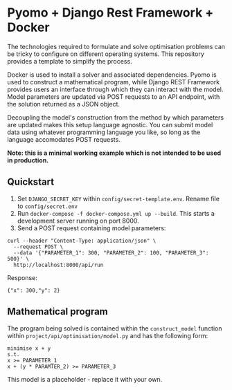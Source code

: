# Pyomo + Django Rest Framework + Docker
The technologies required to formulate and solve optimisation problems can be tricky to configure on different operating systems. This repository provides a template to simplify the process.

Docker is used to install a solver and associated dependencies. Pyomo is used to construct a mathematical program, while Django REST Framework provides users an interface through which they can interact with the model. Model parameters are updated via POST requests to an API endpoint, with the solution returned as a JSON object. 

Decoupling the model's construction from the method by which parameters are updated makes this setup language agnostic. You can submit model data using whatever programming language you like, so long as the language accomodates POST requests.

**Note: this is a minimal working example which is not intended to be used in production.**

## Quickstart
1. Set `DJANGO_SECRET_KEY` within `config/secret-template.env`. Rename file to `config/secret.env`
2. Run `docker-compose -f docker-compose.yml up --build`. This starts a development server running on port 8000. 
3. Send a POST request containing model parameters:

```
curl --header "Content-Type: application/json" \
  --request POST \
  --data '{"PARAMETER_1": 300, "PARAMETER_2": 100, "PARAMETER_3": 500}' \
  http://localhost:8000/api/run
```

Response:

```
{"x": 300,"y": 2}
```

## Mathematical program
The program being solved is contained within the `construct_model` function within `project/api/optimisation/model.py` and has the following form:

```
minimise x + y
s.t.
x >= PARAMETER_1
x + (y * PARAMTER_2) >= PARAMETER_3
```

This model is a placeholder - replace it with your own.